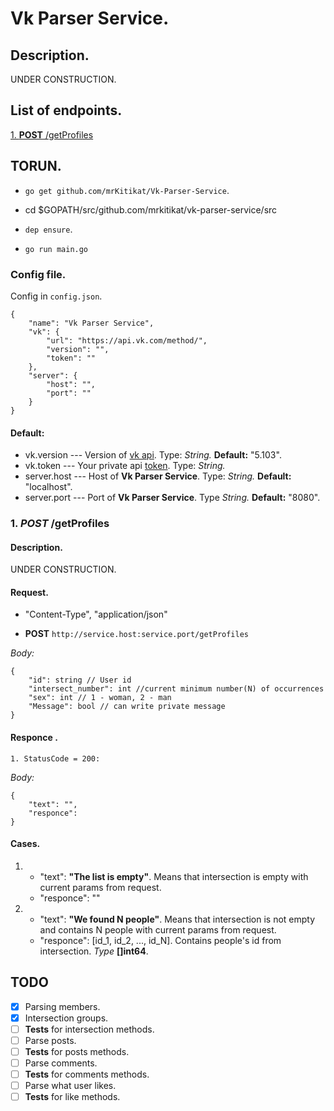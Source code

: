 
# Vk Parser Service.

 
## Description.

  
UNDER CONSTRUCTION.

  

## List of endpoints.


[1. **POST**  /getProfiles](#get-profiles)
  

## TORUN.


-  `go get github.com/mrKitikat/Vk-Parser-Service`.

- cd $GOPATH/src/github.com/mrkitikat/vk-parser-service/src

-  `dep ensure`.
- `go run main.go`

  

### Config file.

Config in `config.json`.

 
```
{
	"name": "Vk Parser Service",
	"vk": {
		"url": "https://api.vk.com/method/",
		"version": "",
		"token": ""
	},
	"server": {
		"host": "",
		"port": ""
	}
}
```

#### Default:

* vk.version --- Version of [vk api](https://vk.com/dev/versions). Type: *String.*  **Default:** "5.103".
* vk.token --- Your private api [token](https://vk.com/dev/permissions?f=1.%20%D0%9F%D1%80%D0%B0%D0%B2%D0%B0%20%D0%B4%D0%BE%D1%81%D1%82%D1%83%D0%BF%D0%B0%20%D0%B4%D0%BB%D1%8F%20%D1%82%D0%BE%D0%BA%D0%B5%D0%BD%D0%B0%20%D0%BF%D0%BE%D0%BB%D1%8C%D0%B7%D0%BE%D0%B2%D0%B0%D1%82%D0%B5%D0%BB%D1%8F). Type: *String.* 
* server.host --- Host of **Vk Parser Service**. Type: *String.*  **Default:** "localhost".
* server.port --- Port of **Vk Parser Service**. Type *String.*  **Default:** "8080".
 
  
<div  id='get-profiles'/>

  

### 1. *POST* /getProfiles

  

#### Description.

UNDER CONSTRUCTION.

#### Request.

- "Content-Type", "application/json"

- **POST** `http://service.host:service.port/getProfiles`

*Body:*
```
{
	"id": string // User id
	"intersect_number": int //current minimum number(N) of occurrences
	"sex": int // 1 - woman, 2 - man
	"Message": bool // can write private message
}
```  

#### Responce .

`1. StatusCode = 200:`

*Body:*
```
{
	"text": "",
	"responce": 
}
```
#### Cases.
1. - "text": **"The list is empty"**. Means that intersection is empty with current params from request.
	- "responce": ""
2. - "text": **"We found N people"**. Means that intersection is not empty and contains N people with current params from request.
	- "responce": [id_1, id_2, ..., id_N]. Contains people's id from intersection. *Type* **[]int64**.

## TODO
-  [x] Parsing members.
-  [x] Intersection groups.
-  [ ] **Tests** for intersection methods.
-  [ ] Parse posts.
-  [ ] **Tests** for posts methods.
-  [ ] Parse comments.
-  [ ] **Tests** for comments methods.
-  [ ] Parse what user likes.
-  [ ] **Tests** for like methods.
